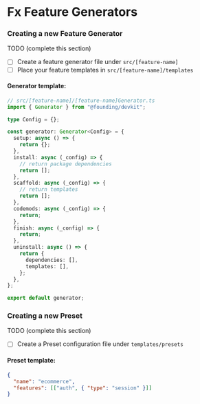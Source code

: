 # Fx Feature Generators

### Creating a new Feature Generator

TODO (complete this section)

- [ ] Create a feature generator file under `src/[feature-name]`
- [ ] Place your feature templates in `src/[feature-name]/templates`

#### Generator template:

```ts
// src/[feature-name]/[feature-name]Generator.ts
import { Generator } from "@founding/devkit";

type Config = {};

const generator: Generator<Config> = {
  setup: async () => {
    return {};
  },
  install: async (_config) => {
    // return package dependencies
    return [];
  },
  scaffold: async (_config) => {
    // return templates
    return [];
  },
  codemods: async (_config) => {
    return;
  },
  finish: async (_config) => {
    return;
  },
  uninstall: async () => {
    return {
      dependencies: [],
      templates: [],
    };
  },
};

export default generator;
```

### Creating a new Preset

TODO (complete this section)

- [ ] Create a Preset configuration file under `templates/presets`

#### Preset template:

```json
{
  "name": "ecommerce",
  "features": [["auth", { "type": "session" }]]
}
```
